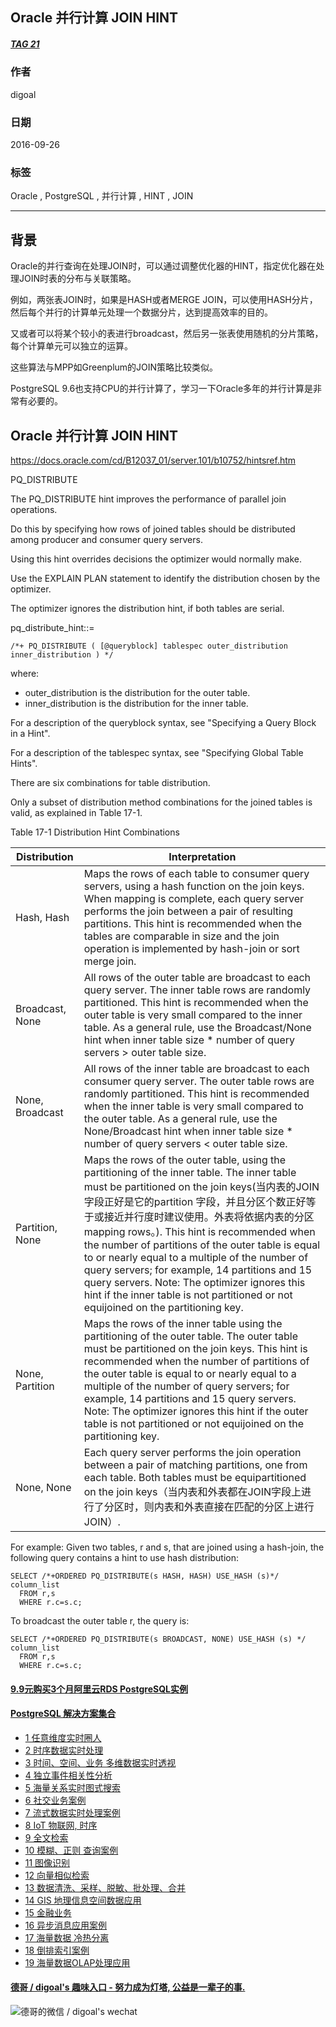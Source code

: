 ## Oracle 并行计算 JOIN HINT
##### [TAG 21](../class/21.md)
          
### 作者         
digoal          
          
### 日期        
2016-09-26       
          
### 标签        
Oracle , PostgreSQL , 并行计算 , HINT , JOIN      
          
----        
          
## 背景  
Oracle的并行查询在处理JOIN时，可以通过调整优化器的HINT，指定优化器在处理JOIN时表的分布与关联策略。    
    
例如，两张表JOIN时，如果是HASH或者MERGE JOIN，可以使用HASH分片，然后每个并行的计算单元处理一个数据分片，达到提高效率的目的。    
  
又或者可以将某个较小的表进行broadcast，然后另一张表使用随机的分片策略，每个计算单元可以独立的运算。    
    
这些算法与MPP如Greenplum的JOIN策略比较类似。    
    
PostgreSQL 9.6也支持CPU的并行计算了，学习一下Oracle多年的并行计算是非常有必要的。    
  
## Oracle 并行计算 JOIN HINT  
https://docs.oracle.com/cd/B12037_01/server.101/b10752/hintsref.htm    
    
PQ_DISTRIBUTE    
  
The PQ_DISTRIBUTE hint improves the performance of parallel join operations.   
  
Do this by specifying how rows of joined tables should be distributed among producer and consumer query servers.   
  
Using this hint overrides decisions the optimizer would normally make.  
  
Use the EXPLAIN PLAN statement to identify the distribution chosen by the optimizer.   
  
The optimizer ignores the distribution hint, if both tables are serial.  
  
pq_distribute_hint::=  
  
```  
/*+ PQ_DISTRIBUTE ( [@queryblock] tablespec outer_distribution inner_distribution ) */  
```  
  
where:  
  
* outer_distribution is the distribution for the outer table.  
* inner_distribution is the distribution for the inner table.  
  
For a description of the queryblock syntax, see "Specifying a Query Block in a Hint".   
  
For a description of the tablespec syntax, see "Specifying Global Table Hints".  
  
There are six combinations for table distribution.   
  
Only a subset of distribution method combinations for the joined tables is valid, as explained in Table 17-1.  
  
Table 17-1  Distribution Hint Combinations  
  
Distribution	| Interpretation  
-- | --  
Hash, Hash | Maps the rows of each table to consumer query servers, using a hash function on the join keys. When mapping is complete, each query server performs the join between a pair of resulting partitions. This hint is recommended when the tables are comparable in size and the join operation is implemented by hash-join or sort merge join.  
Broadcast, None | All rows of the outer table are broadcast to each query server. The inner table rows are randomly partitioned. This hint is recommended when the outer table is very small compared to the inner table. As a general rule, use the Broadcast/None hint when inner table size * number of query servers > outer table size.  
None, Broadcast | All rows of the inner table are broadcast to each consumer query server. The outer table rows are randomly partitioned. This hint is recommended when the inner table is very small compared to the outer table. As a general rule, use the None/Broadcast hint when inner table size * number of query servers < outer table size.  
Partition, None | Maps the rows of the outer table, using the partitioning of the inner table. The inner table must be partitioned on the join keys(当内表的JOIN字段正好是它的partition 字段，并且分区个数正好等于或接近并行度时建议使用。外表将依据内表的分区mapping rows。). This hint is recommended when the number of partitions of the outer table is equal to or nearly equal to a multiple of the number of query servers; for example, 14 partitions and 15 query servers. Note: The optimizer ignores this hint if the inner table is not partitioned or not equijoined on the partitioning key.  
None, Partition | Maps the rows of the inner table using the partitioning of the outer table. The outer table must be partitioned on the join keys. This hint is recommended when the number of partitions of the outer table is equal to or nearly equal to a multiple of the number of query servers; for example, 14 partitions and 15 query servers. Note: The optimizer ignores this hint if the outer table is not partitioned or not equijoined on the partitioning key.  
None, None | Each query server performs the join operation between a pair of matching partitions, one from each table. Both tables must be equipartitioned on the join keys（当内表和外表都在JOIN字段上进行了分区时，则内表和外表直接在匹配的分区上进行JOIN）.  
  
For example: Given two tables, r and s, that are joined using a hash-join, the following query contains a hint to use hash distribution:  
```
SELECT /*+ORDERED PQ_DISTRIBUTE(s HASH, HASH) USE_HASH (s)*/ column_list  
  FROM r,s  
  WHERE r.c=s.c;  
```
  
To broadcast the outer table r, the query is:   
```
SELECT /*+ORDERED PQ_DISTRIBUTE(s BROADCAST, NONE) USE_HASH (s) */ column_list  
  FROM r,s  
  WHERE r.c=s.c;  
```
    
    
  
  
  
  
  
  
  
  
  
  
  
  
  
  
  
  
  
  
  
  
  
  
  
  
  
  
  
  
  
  
  
  
  
  
  
  
  
  
  
  
  
  
  
  
  
#### [9.9元购买3个月阿里云RDS PostgreSQL实例](https://www.aliyun.com/database/postgresqlactivity "57258f76c37864c6e6d23383d05714ea")
  
  
#### [PostgreSQL 解决方案集合](https://yq.aliyun.com/topic/118 "40cff096e9ed7122c512b35d8561d9c8")
- [1 任意维度实时圈人](https://yq.aliyun.com/topic/118 "40cff096e9ed7122c512b35d8561d9c8")
- [2 时序数据实时处理](https://yq.aliyun.com/topic/118 "40cff096e9ed7122c512b35d8561d9c8")
- [3 时间、空间、业务 多维数据实时透视](https://yq.aliyun.com/topic/118 "40cff096e9ed7122c512b35d8561d9c8")
- [4 独立事件相关性分析](https://yq.aliyun.com/topic/118 "40cff096e9ed7122c512b35d8561d9c8")
- [5 海量关系实时图式搜索](https://yq.aliyun.com/topic/118 "40cff096e9ed7122c512b35d8561d9c8")
- [6 社交业务案例](https://yq.aliyun.com/topic/118 "40cff096e9ed7122c512b35d8561d9c8")
- [7 流式数据实时处理案例](https://yq.aliyun.com/topic/118 "40cff096e9ed7122c512b35d8561d9c8")
- [8 IoT 物联网, 时序](https://yq.aliyun.com/topic/118 "40cff096e9ed7122c512b35d8561d9c8")
- [9 全文检索](https://yq.aliyun.com/topic/118 "40cff096e9ed7122c512b35d8561d9c8")
- [10 模糊、正则 查询案例](https://yq.aliyun.com/topic/118 "40cff096e9ed7122c512b35d8561d9c8")
- [11 图像识别](https://yq.aliyun.com/topic/118 "40cff096e9ed7122c512b35d8561d9c8")
- [12 向量相似检索](https://yq.aliyun.com/topic/118 "40cff096e9ed7122c512b35d8561d9c8")
- [13 数据清洗、采样、脱敏、批处理、合并](https://yq.aliyun.com/topic/118 "40cff096e9ed7122c512b35d8561d9c8")
- [14 GIS 地理信息空间数据应用](https://yq.aliyun.com/topic/118 "40cff096e9ed7122c512b35d8561d9c8")
- [15 金融业务](https://yq.aliyun.com/topic/118 "40cff096e9ed7122c512b35d8561d9c8")
- [16 异步消息应用案例](https://yq.aliyun.com/topic/118 "40cff096e9ed7122c512b35d8561d9c8")
- [17 海量数据 冷热分离](https://yq.aliyun.com/topic/118 "40cff096e9ed7122c512b35d8561d9c8")
- [18 倒排索引案例](https://yq.aliyun.com/topic/118 "40cff096e9ed7122c512b35d8561d9c8")
- [19 海量数据OLAP处理应用](https://yq.aliyun.com/topic/118 "40cff096e9ed7122c512b35d8561d9c8")
  
  
#### [德哥 / digoal's 趣味入口 - 努力成为灯塔, 公益是一辈子的事.](https://github.com/digoal/blog/blob/master/README.md "22709685feb7cab07d30f30387f0a9ae")
  
  
![德哥的微信 / digoal's wechat](../pic/digoal_weixin.jpg "f7ad92eeba24523fd47a6e1a0e691b59")
  
